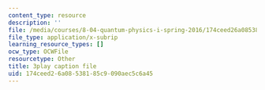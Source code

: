 ```yaml
---
content_type: resource
description: ''
file: /media/courses/8-04-quantum-physics-i-spring-2016/174ceed26a08538185c9090aec5c6a45_EdXaUfRynx8.srt
file_type: application/x-subrip
learning_resource_types: []
ocw_type: OCWFile
resourcetype: Other
title: 3play caption file
uid: 174ceed2-6a08-5381-85c9-090aec5c6a45
---
```

